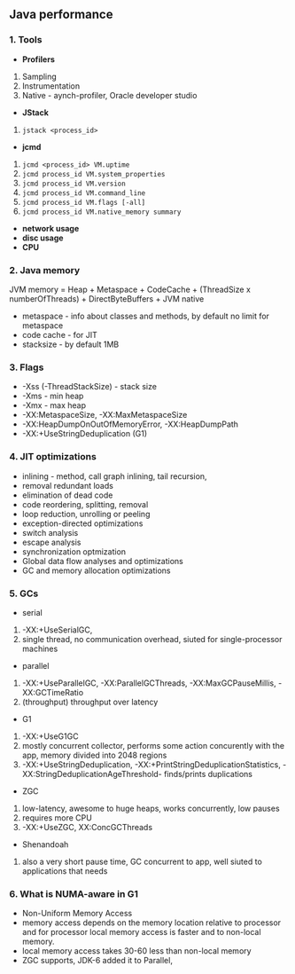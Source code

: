 ## Java performance

### 1. Tools 

- **Profilers**

1. Sampling
2. Instrumentation 
3. Native - aynch-profiler, Oracle developer studio

- **JStack**

1. `jstack <process_id>`

- **jcmd**

1. `jcmd <process_id> VM.uptime`
2. `jcmd process_id VM.system_properties`
3. `jcmd process_id VM.version`
4. `jcmd process_id VM.command_line`
5. `jcmd process_id VM.flags [-all]`
6. `jcmd process_id VM.native_memory summary`

- **network usage**
- **disc usage**
- **CPU**

### 2. Java memory 

JVM memory = Heap + Metaspace + CodeCache + (ThreadSize x numberOfThreads) + DirectByteBuffers + JVM native

- metaspace - info about classes and methods, by default no limit for metaspace
- code cache - for JIT
- stacksize - by default 1MB

### 3. Flags

- -Xss (-ThreadStackSize) - stack size
- -Xms - min heap
- -Xmx - max heap
- -XX:MetaspaceSize, -XX:MaxMetaspaceSize
- -XX:HeapDumpOnOutOfMemoryError, -XX:HeapDumpPath
- -XX:+UseStringDeduplication (G1)

### 4. JIT optimizations 

- inlining - method, call graph inlining, tail recursion, 
- removal redundant loads 
- elimination of dead code
- code reordering, splitting, removal
- loop reduction, unrolling or peeling
- exception-directed optimizations 
- switch analysis 
- escape analysis
- synchronization optmization
- Global data flow analyses and optimizations
- GC and memory allocation optimizations

### 5. GCs

- serial  
1. -XX:+UseSerialGC, 
2. single thread, no communication overhead, siuted for single-processor machines
- parallel 
1. -XX:+UseParallelGC, -XX:ParallelGCThreads, -XX:MaxGCPauseMillis, -XX:GCTimeRatio
2. (throughput) throughput over latency 
- G1
1. -XX:+UseG1GC
2. mostly concurrent collector, performs some action concurently with the app, memory divided into 2048 regions
3. -XX:+UseStringDeduplication, -XX:+PrintStringDeduplicationStatistics, -XX:StringDeduplicationAgeThreshold- finds/prints duplications
- ZGC
1. low-latency, awesome to huge heaps, works concurrently, low pauses
2. requires more CPU
2. -XX:+UseZGC, XX:ConcGCThreads
- Shenandoah
1. also a very short pause time, GC concurrent to app, well siuted to applications that needs

### 6. What is NUMA-aware in G1

- Non-Uniform Memory Access
- memory access depends on the memory location relative to processor and for processor local memory access is faster and to non-local memory.
- local memory access takes 30-60 less than non-local memory
- ZGC supports, JDK-6 added it to Parallel, 
